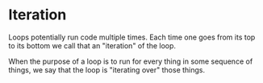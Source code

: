 # Iteration

Loops potentially run code multiple times. Each time one goes from its top to its bottom
we call that an "iteration" of the loop.

When the purpose of a loop is to run for every thing in some sequence of things,
we say that the loop is "iterating over" those things. 
